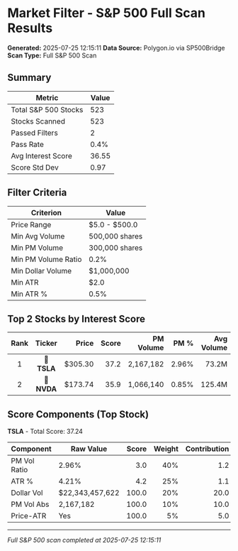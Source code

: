 # Market Filter - S&P 500 Full Scan Results

**Generated:** 2025-07-25 12:15:11
**Data Source:** Polygon.io via SP500Bridge
**Scan Type:** Full S&P 500 Scan

## Summary

| Metric | Value |
|--------|-------|
| Total S&P 500 Stocks | 523 |
| Stocks Scanned | 523 |
| Passed Filters | 2 |
| Pass Rate | 0.4% |
| Avg Interest Score | 36.55 |
| Score Std Dev | 0.97 |

## Filter Criteria

| Criterion | Value |
|-----------|-------|
| Price Range | $5.0 - $500.0 |
| Min Avg Volume | 500,000 shares |
| Min PM Volume | 300,000 shares |
| Min PM Volume Ratio | 0.2% |
| Min Dollar Volume | $1,000,000 |
| Min ATR | $2.0 |
| Min ATR % | 0.5% |

## Top 2 Stocks by Interest Score

| Rank | Ticker | Price | Score | PM Volume | PM % | Avg Volume | ATR | ATR % | $ Volume |
|:----:|:------:|------:|------:|----------:|-----:|-----------:|----:|------:|---------:|
| 1 | 🥇 **TSLA** | $305.30 | 37.2 | 2,167,182 | 2.96% | 73.2M | $12.86 | 4.21% | $22343.5M |
| 2 | 🥈 **NVDA** | $173.74 | 35.9 | 1,066,140 | 0.85% | 125.4M | $3.71 | 2.14% | $21778.4M |

## Score Components (Top Stock)

**TSLA** - Total Score: 37.24

| Component | Raw Value | Score | Weight | Contribution |
|-----------|-----------|------:|-------:|-------------:|
| PM Vol Ratio | 2.96% | 3.0 | 40% | 1.2 |
| ATR % | 4.21% | 4.2 | 25% | 1.1 |
| Dollar Vol | $22,343,457,622 | 100.0 | 20% | 20.0 |
| PM Vol Abs | 2,167,182 | 100.0 | 10% | 10.0 |
| Price-ATR | Yes | 100.0 | 5% | 5.0 |

---
*Full S&P 500 scan completed at 2025-07-25 12:15:11*
